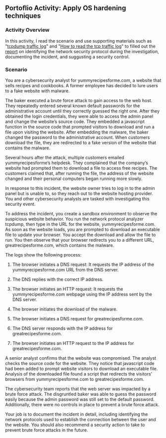 ## Portoflio Activity: Apply OS hardening techniques

### Activity Overview

In this activity, I read the scenario and use supporting materials such as "[tcpdump traffic log](https://github.com/kevin-tran-tech/Google-Cybersecurity/blob/main/Apply%20OS%20hardening%20techniques/tcpdump%20traffic%20log.pdf)" and "[How to read the tcp traffic log](https://github.com/kevin-tran-tech/Google-Cybersecurity/blob/main/Apply%20OS%20hardening%20techniques/How%20to%20read%20the%20tcpdump%20traffic%20log.pdf)" to filled out the [report](https://github.com/kevin-tran-tech/Google-Cybersecurity/blob/main/Apply%20OS%20hardening%20techniques/Security%20incident%20report.pdf) on identifying the network security protocol during the investigation, documenting the incident, and suggusting a security control.

### Scenario

You are a cybersecurity analyst for yummyrecipesforme.com, a website that sells recipes and cookbooks. A former employee has decided to lure users to a fake website with malware. 

The baker executed a brute force attack to gain access to the web host. They repeatedly entered several known default passwords for the administrative account until they correctly guessed the right one. After they obtained the login credentials, they were able to access the admin panel and change the website’s source code. They embedded a javascript function in the source code that prompted visitors to download and run a file upon visiting the website. After embedding the malware, the baker changed the password to the administrative account. When customers download the file, they are redirected to a fake version of the website that contains the malware. 

Several hours after the attack, multiple customers emailed yummyrecipesforme’s helpdesk. They complained that the company’s website had prompted them to download a file to access free recipes. The customers claimed that, after running the file, the address of the website changed and their personal computers began running more slowly. 

In response to this incident, the website owner tries to log in to the admin panel but is unable to, so they reach out to the website hosting provider. You and other cybersecurity analysts are tasked with investigating this security event.

To address the incident, you create a sandbox environment to observe the suspicious website behavior. You run the network protocol analyzer tcpdump, then type in the URL for the website, yummyrecipesforme.com. As soon as the website loads, you are prompted to download an executable file to update your browser. You accept the download and allow the file to run. You then observe that your browser redirects you to a different URL, greatrecipesforme.com, which contains the malware.  

The logs show the following process:

1. The browser initiates a DNS request: It requests the IP address of the yummyrecipesforme.com URL from the DNS server.

2. The DNS replies with the correct IP address. 

3. The browser initiates an HTTP request: It requests the yummyrecipesforme.com webpage using the IP address sent by the DNS server.

4. The browser initiates the download of the malware.

5. The browser initiates a DNS request for greatrecipesforme.com.

6. The DNS server responds with the IP address for greatrecipesforme.com.

7. The browser initiates an HTTP request to the IP address for greatrecipesforme.com.

A senior analyst confirms that the website was compromised. The analyst checks the source code for the website. They notice that javascript code had been added to prompt website visitors to download an executable file. Analysis of the downloaded file found a script that redirects the visitors’ browsers from yummyrecipesforme.com to greatrecipesforme.com. 

The cybersecurity team reports that the web server was impacted by a brute force attack. The disgruntled baker was able to guess the password easily because the admin password was still set to the default password. Additionally, there were no controls in place to prevent a brute force attack. 

Your job is to document the incident in detail, including identifying the network protocols used to establish the connection between the user and the website.  You should also recommend a security action to take to prevent brute force attacks in the future.
